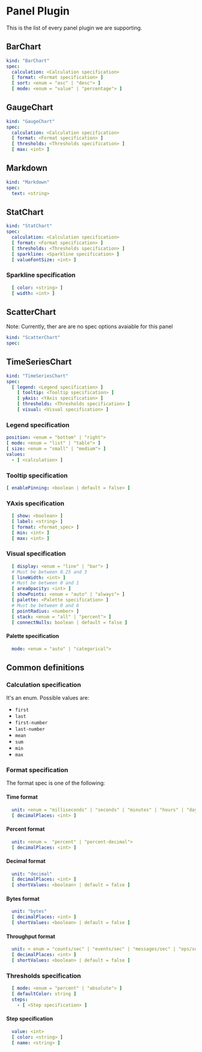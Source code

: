 # Panel Plugin

This is the list of every panel plugin we are supporting.

## BarChart

```yaml
kind: "BarChart"
spec:
  calculation: <Calculation specification>
  [ format: <Format specification> ]
  [ sort: <enum = "asc" | "desc"> ]
  [ mode: <enum = "value" | "percentage"> ]
```

## GaugeChart

```yaml
kind: "GaugeChart"
spec:
  calculation: <Calculation specification>
  [ format: <Format specification> ]
  [ thresholds: <Thresholds specification> ]
  [ max: <int> ]
```

## Markdown

```yaml
kind: "Markdown"
spec:
  text: <string>
```

## StatChart

```yaml
kind: "StatChart"
spec:
  calculation: <Calculation specification>
  [ format: <Format specification> ]
  [ thresholds: <Thresholds specification> ]
  [ sparkline: <Sparkline specification> ]
  [ valueFontSize: <int> ]
```

### Sparkline specification

```yaml
  [ color: <string> ]
  [ width: <int> ]
```

## ScatterChart
Note: Currently, ther are are no spec options avaiable for this panel

```yaml
kind: "ScatterChart"
spec:
```

## TimeSeriesChart

```yaml
kind: "TimeSeriesChart"
spec:
  [ legend: <Legend specification> ]
    [ tooltip: <Tooltip specification> ]
    [ yAxis: <YAxis specification> ]
    [ thresholds: <Thresholds specification> ]
    [ visual: <Visual specification> ]
```

### Legend specification

```yaml
position: <enum = "bottom" | "right">
[ mode: <enum = "list" | "table"> ]
[ size: <enum = "small" | "medium"> ]
values:
  - [ <calculation> ]
```

### Tooltip specification

```yaml
[ enablePinning: <boolean | default = false> ]
```

### YAxis specification

```yaml
  [ show: <boolean> ]
  [ label: <string> ]
  [ format: <format_spec> ]
  [ min: <int> ]
  [ max: <int> ]
```

### Visual specification

```yaml
  [ display: <enum = "line" | "bar"> ]
  # Must be between 0.25 and 3
  [ lineWidth: <int> ]
  # Must be between 0 and 1
  [ areaOpacity: <int> ]
  [ showPoints: <enum = "auto" | "always"> ]
  [ palette: <Palette specification> ]
  # Must be between 0 and 6
  [ pointRadius: <number> ]
  [ stack: <enum = "all" | "percent"> ]
  [ connectNulls: boolean | default = false ]
```

#### Palette specification

```yaml
  mode: <enum = "auto" | "categorical">
```

## Common definitions

### Calculation specification

It's an enum. Possible values are:

- `first`
- `last`
- `first-number`
- `last-number`
- `mean`
- `sum`
- `min`
- `max`

### Format specification

The format spec is one of the following:

#### Time format

```yaml
  unit: <enum = "milliseconds" | "seconds" | "minutes" | "hours" | "days" | "weeks" | "months" | "years">
  [ decimalPlaces: <int> ]
```

#### Percent format

```yaml
  unit: <enum =  "percent" | "percent-decimal">
  [ decimalPlaces: <int> ]
```

#### Decimal format

```yaml
  unit: "decimal"
  [ decimalPlaces: <int> ]
  [ shortValues: <boolean> | default = false ]
```

#### Bytes format

```yaml
  unit: "bytes"
  [ decimalPlaces: <int> ]
  [ shortValues: <boolean> | default = false ]
```

#### Throughput format

```yaml
  unit: < enum = "counts/sec" | "events/sec" | "messages/sec" | "ops/sec" | "packets/sec" | "reads/sec" | "records/sec" | "requests/sec" | "rows/sec" | "writes/sec">
  [ decimalPlaces: <int> ]
  [ shortValues: <boolean> | default = false ]
```

### Thresholds specification

```yaml
  [ mode: <enum = "percent" | "absolute"> ]
  [ defaultColor: string ]
  steps:
    - [ <Step specification> ]
```

#### Step specification

```yaml
  value: <int>
  [ color: <string> ]
  [ name: <string> ]
```

